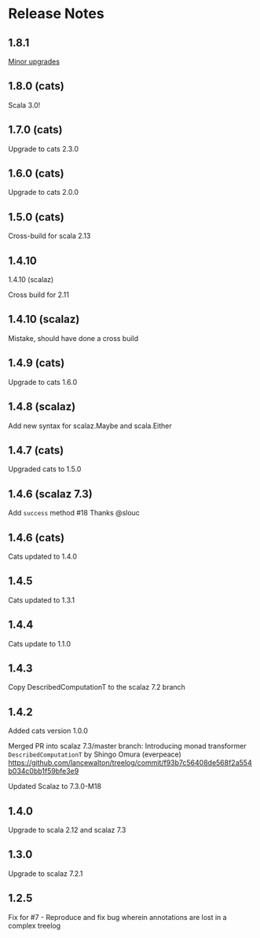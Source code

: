 Release Notes
====

1.8.1
---
[Minor upgrades](https://github.com/lancewalton/treelog/pull/149#issuecomment-1008368494)

1.8.0 (cats)
---
Scala 3.0!

1.7.0 (cats)
----
Upgrade to cats 2.3.0

1.6.0 (cats)
----
Upgrade to cats 2.0.0

1.5.0 (cats)
-----
Cross-build for scala 2.13

1.4.10
-----
1.4.10 (scalaz)

Cross build for 2.11

1.4.10 (scalaz)
----
Mistake, should have done a cross build

1.4.9 (cats)
----
Upgrade to cats 1.6.0

1.4.8 (scalaz)
----
Add new syntax for scalaz.Maybe and scala.Either

1.4.7 (cats)
----
Upgraded cats to 1.5.0

1.4.6 (scalaz 7.3)
-----
Add `success` method #18
Thanks @slouc

1.4.6 (cats)
-----

Cats updated to 1.4.0

1.4.5
-----

Cats updated to 1.3.1

1.4.4
-----

Cats update to 1.1.0

1.4.3
-----

Copy DescribedComputationT to the scalaz 7.2 branch

1.4.2
--------------
Added cats version 1.0.0

Merged PR into scalaz 7.3/master branch:
    Introducing monad transformer `DescribedComputationT` by Shingo Omura (everpeace)
    https://github.com/lancewalton/treelog/commit/f93b7c56408de568f2a554b034c0bb1f59bfe3e9

Updated Scalaz to 7.3.0-M18

1.4.0
-----
  Upgrade to scala 2.12 and scalaz 7.3

1.3.0
-----
  Upgrade to scalaz 7.2.1

1.2.5
-----
 Fix for #7 - Reproduce and fix bug wherein annotations are lost in a complex treelog

